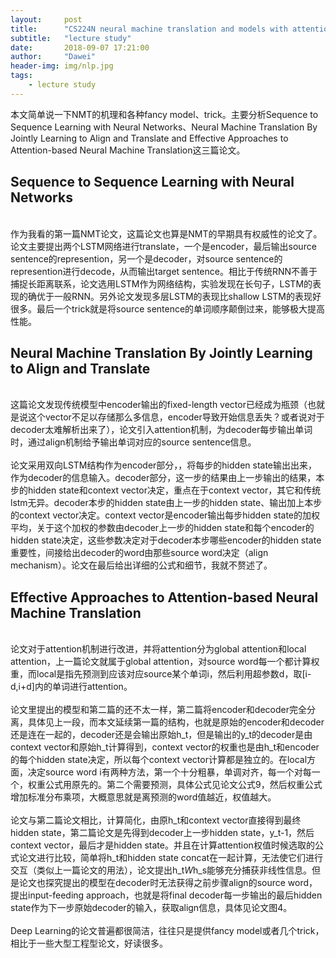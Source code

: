 ```yaml
---
layout:     post
title:      "CS224N neural machine translation and models with attention"
subtitle:   "lecture study"
date:       2018-09-07 17:21:00
author:     "Dawei"
header-img: img/nlp.jpg
tags:
    - lecture study
---
```


本文简单说一下NMT的机理和各种fancy model、trick。主要分析Sequence to Sequence Learning
with Neural Networks、Neural Machine Translation By Jointly Learning to Align and Translate and Effective Approaches to Attention-based Neural Machine Translation这三篇论文。

## Sequence to Sequence Learning with Neural Networks
<br>作为我看的第一篇NMT论文，这篇论文也算是NMT的早期具有权威性的论文了。论文主要提出两个LSTM网络进行translate，一个是encoder，最后输出source sentence的represention，另一个是decoder，对source sentence的represention进行decode，从而输出target sentence。相比于传统RNN不善于捕捉长距离联系，论文选用LSTM作为网络结构，实验发现在长句子，LSTM的表现的确优于一般RNN。另外论文发现多层LSTM的表现比shallow LSTM的表现好很多。最后一个trick就是将source sentence的单词顺序颠倒过来，能够极大提高性能。<br/>

## Neural Machine Translation By Jointly Learning to Align and Translate
<br>这篇论文发现传统模型中encoder输出的fixed-length vector已经成为瓶颈（也就是说这个vector不足以存储那么多信息，encoder导致开始信息丢失？或者说对于decoder太难解析出来了），论文引入attention机制，为decoder每步输出单词时，通过align机制给予输出单词对应的source sentence信息。<br/>
<br>论文采用双向LSTM结构作为encoder部分，，将每步的hidden state输出出来，作为decoder的信息输入。decoder部分，这一步的结果由上一步输出的结果，本步的hidden state和context vector决定，重点在于context vector，其它和传统lstm无异。decoder本步的hidden state由上一步的hidden state、输出加上本步的context vector决定。context vector是encoder输出每步hidden state的加权平均，关于这个加权的参数由decoder上一步的hidden state和每个encoder的hidden state决定，这些参数决定对于decoder本步哪些encoder的hidden state重要性，间接给出decoder的word由那些source word决定（align mechanism）。论文在最后给出详细的公式和细节，我就不赘述了。<br/>

## Effective Approaches to Attention-based Neural Machine Translation
<br>论文对于attention机制进行改进，并将attention分为global attention和local attention，上一篇论文就属于global attention，对source word每一个都计算权重，而local是指先预测到应该对应source某个单词i，然后利用超参数d，取[i-d,i+d]内的单词进行attention。<br/>
<br>论文里提出的模型和第二篇的还不太一样，第二篇将encoder和decoder完全分离，具体见上一段，而本文延续第一篇的结构，也就是原始的encoder和decoder还是连在一起的，decoder还是会输出原始h_t，但是输出的y_t的decoder是由context vector和原始h_t计算得到，context vector的权重也是由h_t和encoder的每个hidden state决定，所以每个context vector计算都是独立的。在local方面，决定source word i有两种方法，第一个十分粗暴，单调对齐，每一个对每一个，权重公式用原先的。第二个需要预测，具体公式见论文公式9，然后权重公式增加标准分布乘项，大概意思就是离预测的word值越近，权值越大。<br/>
<br>论文与第二篇论文相比，计算简化，由原h_t和context vector直接得到最终hidden state，第二篇论文是先得到decoder上一步hidden state，y_t-1，然后context vector，最后才是hidden state。并且在计算attention权值时候选取的公式论文进行比较，简单将h_t和hidden state concat在一起计算，无法使它们进行交互（类似上一篇论文的用法），论文提出h_t*W*h_s能够充分捕获非线性信息。但是论文也探究提出的模型在decoder时无法获得之前步骤align的source word，提出input-feeding approach，也就是将final decoder每一步输出的最后hidden state作为下一步原始decoder的输入，获取align信息，具体见论文图4。<br/>
<br>Deep Learning的论文普遍都很简洁，往往只是提供fancy model或者几个trick，相比于一些大型工程型论文，好读很多。<br/>
